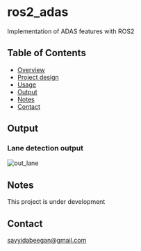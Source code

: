 # ros2_adas
Implementation of ADAS features with ROS2

## Table of Contents

- [Overview](#overview)
- [Project design](#design)
- [Usage](#usage)
- [Output](#output)
- [Notes](#notes)
- [Contact](#contact)

## Output
### Lane detection output
![out_lane](https://github.com/sayyidabeegam/ros2_adas/assets/47295006/0265e705-ff20-42de-a12b-62d68ec43e93)

## Notes
This project is under development
## Contact
sayyidabeegan@gmail.com
